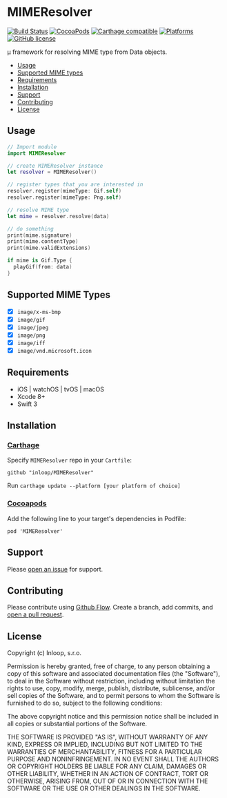 # MIMEResolver 
[![Build Status](https://travis-ci.org/inloop/MIMEResolver.svg?branch=master)](https://travis-ci.org/inloop/MIMEResolver) [![CocoaPods](https://img.shields.io/cocoapods/v/MIMEResolver.svg)]() [![Carthage compatible](https://img.shields.io/badge/Carthage-compatible-4BC51D.svg?style=flat)](https://github.com/Carthage/Carthage) [![Platforms](https://img.shields.io/cocoapods/p/MIMEResolver.svg?style=flat)]() [![GitHub license](https://img.shields.io/badge/license-MIT-blue.svg)](https://raw.githubusercontent.com/inloop/MIMEResolver/master/LICENSE)

µ framework for resolving MIME type from Data objects.

* [Usage](#usage)
* [Supported MIME types](#supported-mime-types)
* [Requirements](#requirements)
* [Installation](#installation)
* [Support](#support)
* [Contributing](#contributing)
* [License](#license)

## Usage

```swift
// Import module
import MIMEResolver

// create MIMEResolver instance
let resolver = MIMEResolver()

// register types that you are interested in
resolver.register(mimeType: Gif.self)
resolver.register(mimeType: Png.self)

// resolve MIME type
let mime = resolver.resolve(data) 

// do something
print(mime.signature)
print(mime.contentType)
print(mime.validExtensions)

if mime is Gif.Type {
  playGif(from: data)
}

```

## Supported MIME Types
- [x] `image/x-ms-bmp`
- [x] `image/gif`
- [x] `image/jpeg`
- [x] `image/png`
- [x] `image/iff`
- [x] `image/vnd.microsoft.icon`

## Requirements
- iOS | watchOS | tvOS | macOS
- Xcode 8+
- Swift 3

## Installation
### [Carthage](https://github.com/Carthage/Carthage)
Specify `MIMEResolver` repo in your `Cartfile`:

```ogdl
github "inloop/MIMEResolver"
```
Run `carthage update --platform [your platform of choice]` 

### [Cocoapods](https://cocoapods.org)
Add the following line to your target's dependencies in Podfile:
```ogdl
pod 'MIMEResolver'
```

## Support

Please [open an issue](https://github.com/inloop/MIMEResolver/issues/new) for support.

## Contributing

Please contribute using [Github Flow](https://guides.github.com/introduction/flow/). Create a branch, add commits, and [open a pull request](https://github.com/inloop/MIMEResolver/compare/).

## License

Copyright (c) Inloop, s.r.o.

Permission is hereby granted, free of charge, to any person obtaining a copy of this software and associated documentation files (the "Software"), to deal in the Software without restriction, including without limitation the rights to use, copy, modify, merge, publish, distribute, sublicense, and/or sell copies of the Software, and to permit persons to whom the Software is furnished to do so, subject to the following conditions:

The above copyright notice and this permission notice shall be included in all copies or substantial portions of the Software.

THE SOFTWARE IS PROVIDED "AS IS", WITHOUT WARRANTY OF ANY KIND, EXPRESS OR IMPLIED, INCLUDING BUT NOT LIMITED TO THE WARRANTIES OF MERCHANTABILITY, FITNESS FOR A PARTICULAR PURPOSE AND NONINFRINGEMENT. IN NO EVENT SHALL THE AUTHORS OR COPYRIGHT HOLDERS BE LIABLE FOR ANY CLAIM, DAMAGES OR OTHER LIABILITY, WHETHER IN AN ACTION OF CONTRACT, TORT OR OTHERWISE, ARISING FROM, OUT OF OR IN CONNECTION WITH THE SOFTWARE OR THE USE OR OTHER DEALINGS IN THE SOFTWARE.

